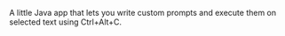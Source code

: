 A little Java app that lets you write custom prompts and execute them on selected text using Ctrl+Alt+C.
